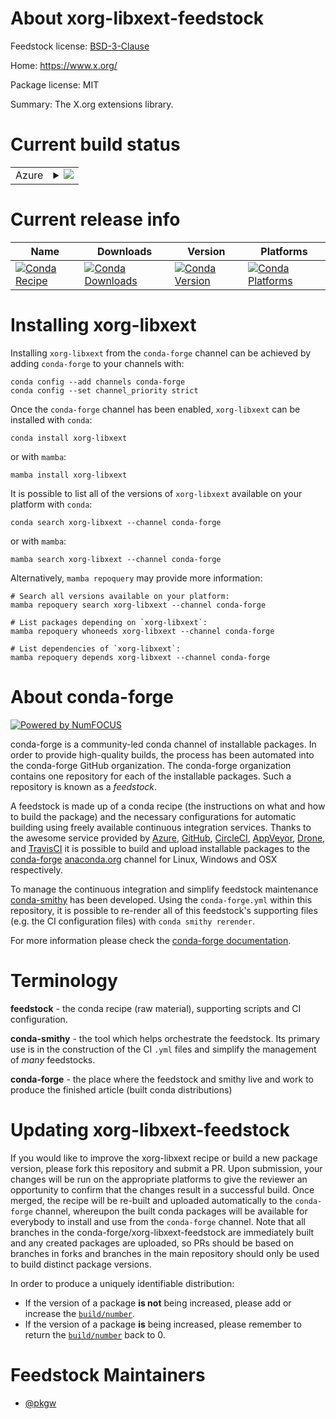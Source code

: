 About xorg-libxext-feedstock
============================

Feedstock license: [BSD-3-Clause](https://github.com/conda-forge/xorg-libxext-feedstock/blob/main/LICENSE.txt)

Home: https://www.x.org/

Package license: MIT

Summary: The X.org extensions library.

Current build status
====================


<table>
    
  <tr>
    <td>Azure</td>
    <td>
      <details>
        <summary>
          <a href="https://dev.azure.com/conda-forge/feedstock-builds/_build/latest?definitionId=2187&branchName=main">
            <img src="https://dev.azure.com/conda-forge/feedstock-builds/_apis/build/status/xorg-libxext-feedstock?branchName=main">
          </a>
        </summary>
        <table>
          <thead><tr><th>Variant</th><th>Status</th></tr></thead>
          <tbody><tr>
              <td>linux_64</td>
              <td>
                <a href="https://dev.azure.com/conda-forge/feedstock-builds/_build/latest?definitionId=2187&branchName=main">
                  <img src="https://dev.azure.com/conda-forge/feedstock-builds/_apis/build/status/xorg-libxext-feedstock?branchName=main&jobName=linux&configuration=linux%20linux_64_" alt="variant">
                </a>
              </td>
            </tr><tr>
              <td>linux_aarch64</td>
              <td>
                <a href="https://dev.azure.com/conda-forge/feedstock-builds/_build/latest?definitionId=2187&branchName=main">
                  <img src="https://dev.azure.com/conda-forge/feedstock-builds/_apis/build/status/xorg-libxext-feedstock?branchName=main&jobName=linux&configuration=linux%20linux_aarch64_" alt="variant">
                </a>
              </td>
            </tr><tr>
              <td>linux_ppc64le</td>
              <td>
                <a href="https://dev.azure.com/conda-forge/feedstock-builds/_build/latest?definitionId=2187&branchName=main">
                  <img src="https://dev.azure.com/conda-forge/feedstock-builds/_apis/build/status/xorg-libxext-feedstock?branchName=main&jobName=linux&configuration=linux%20linux_ppc64le_" alt="variant">
                </a>
              </td>
            </tr><tr>
              <td>osx_64</td>
              <td>
                <a href="https://dev.azure.com/conda-forge/feedstock-builds/_build/latest?definitionId=2187&branchName=main">
                  <img src="https://dev.azure.com/conda-forge/feedstock-builds/_apis/build/status/xorg-libxext-feedstock?branchName=main&jobName=osx&configuration=osx%20osx_64_" alt="variant">
                </a>
              </td>
            </tr><tr>
              <td>osx_arm64</td>
              <td>
                <a href="https://dev.azure.com/conda-forge/feedstock-builds/_build/latest?definitionId=2187&branchName=main">
                  <img src="https://dev.azure.com/conda-forge/feedstock-builds/_apis/build/status/xorg-libxext-feedstock?branchName=main&jobName=osx&configuration=osx%20osx_arm64_" alt="variant">
                </a>
              </td>
            </tr><tr>
              <td>win_64</td>
              <td>
                <a href="https://dev.azure.com/conda-forge/feedstock-builds/_build/latest?definitionId=2187&branchName=main">
                  <img src="https://dev.azure.com/conda-forge/feedstock-builds/_apis/build/status/xorg-libxext-feedstock?branchName=main&jobName=win&configuration=win%20win_64_" alt="variant">
                </a>
              </td>
            </tr>
          </tbody>
        </table>
      </details>
    </td>
  </tr>
</table>

Current release info
====================

| Name | Downloads | Version | Platforms |
| --- | --- | --- | --- |
| [![Conda Recipe](https://img.shields.io/badge/recipe-xorg--libxext-green.svg)](https://anaconda.org/conda-forge/xorg-libxext) | [![Conda Downloads](https://img.shields.io/conda/dn/conda-forge/xorg-libxext.svg)](https://anaconda.org/conda-forge/xorg-libxext) | [![Conda Version](https://img.shields.io/conda/vn/conda-forge/xorg-libxext.svg)](https://anaconda.org/conda-forge/xorg-libxext) | [![Conda Platforms](https://img.shields.io/conda/pn/conda-forge/xorg-libxext.svg)](https://anaconda.org/conda-forge/xorg-libxext) |

Installing xorg-libxext
=======================

Installing `xorg-libxext` from the `conda-forge` channel can be achieved by adding `conda-forge` to your channels with:

```
conda config --add channels conda-forge
conda config --set channel_priority strict
```

Once the `conda-forge` channel has been enabled, `xorg-libxext` can be installed with `conda`:

```
conda install xorg-libxext
```

or with `mamba`:

```
mamba install xorg-libxext
```

It is possible to list all of the versions of `xorg-libxext` available on your platform with `conda`:

```
conda search xorg-libxext --channel conda-forge
```

or with `mamba`:

```
mamba search xorg-libxext --channel conda-forge
```

Alternatively, `mamba repoquery` may provide more information:

```
# Search all versions available on your platform:
mamba repoquery search xorg-libxext --channel conda-forge

# List packages depending on `xorg-libxext`:
mamba repoquery whoneeds xorg-libxext --channel conda-forge

# List dependencies of `xorg-libxext`:
mamba repoquery depends xorg-libxext --channel conda-forge
```


About conda-forge
=================

[![Powered by
NumFOCUS](https://img.shields.io/badge/powered%20by-NumFOCUS-orange.svg?style=flat&colorA=E1523D&colorB=007D8A)](https://numfocus.org)

conda-forge is a community-led conda channel of installable packages.
In order to provide high-quality builds, the process has been automated into the
conda-forge GitHub organization. The conda-forge organization contains one repository
for each of the installable packages. Such a repository is known as a *feedstock*.

A feedstock is made up of a conda recipe (the instructions on what and how to build
the package) and the necessary configurations for automatic building using freely
available continuous integration services. Thanks to the awesome service provided by
[Azure](https://azure.microsoft.com/en-us/services/devops/), [GitHub](https://github.com/),
[CircleCI](https://circleci.com/), [AppVeyor](https://www.appveyor.com/),
[Drone](https://cloud.drone.io/welcome), and [TravisCI](https://travis-ci.com/)
it is possible to build and upload installable packages to the
[conda-forge](https://anaconda.org/conda-forge) [anaconda.org](https://anaconda.org/)
channel for Linux, Windows and OSX respectively.

To manage the continuous integration and simplify feedstock maintenance
[conda-smithy](https://github.com/conda-forge/conda-smithy) has been developed.
Using the ``conda-forge.yml`` within this repository, it is possible to re-render all of
this feedstock's supporting files (e.g. the CI configuration files) with ``conda smithy rerender``.

For more information please check the [conda-forge documentation](https://conda-forge.org/docs/).

Terminology
===========

**feedstock** - the conda recipe (raw material), supporting scripts and CI configuration.

**conda-smithy** - the tool which helps orchestrate the feedstock.
                   Its primary use is in the construction of the CI ``.yml`` files
                   and simplify the management of *many* feedstocks.

**conda-forge** - the place where the feedstock and smithy live and work to
                  produce the finished article (built conda distributions)


Updating xorg-libxext-feedstock
===============================

If you would like to improve the xorg-libxext recipe or build a new
package version, please fork this repository and submit a PR. Upon submission,
your changes will be run on the appropriate platforms to give the reviewer an
opportunity to confirm that the changes result in a successful build. Once
merged, the recipe will be re-built and uploaded automatically to the
`conda-forge` channel, whereupon the built conda packages will be available for
everybody to install and use from the `conda-forge` channel.
Note that all branches in the conda-forge/xorg-libxext-feedstock are
immediately built and any created packages are uploaded, so PRs should be based
on branches in forks and branches in the main repository should only be used to
build distinct package versions.

In order to produce a uniquely identifiable distribution:
 * If the version of a package **is not** being increased, please add or increase
   the [``build/number``](https://docs.conda.io/projects/conda-build/en/latest/resources/define-metadata.html#build-number-and-string).
 * If the version of a package **is** being increased, please remember to return
   the [``build/number``](https://docs.conda.io/projects/conda-build/en/latest/resources/define-metadata.html#build-number-and-string)
   back to 0.

Feedstock Maintainers
=====================

* [@pkgw](https://github.com/pkgw/)


